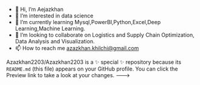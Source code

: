 - 👋 Hi, I’m Aejazkhan
- 👀 I’m interested in data science
- 🌱 I’m currently learning Mysql,PowerBI,Python,Excel,Deep Learning,Machine Learning.
- 💞️ I’m looking to collaborate on Logistics and Supply Chain Optimization, Data Analysis and Visualization.
- 📫 How to reach me azazkhan.khilchi@gmail.com

Azazkhan2203/Azazkhan2203 is a ✨ special ✨ repository because its `README.md` (this file) appears on your GitHub profile.
You can click the Preview link to take a look at your changes.
--->
